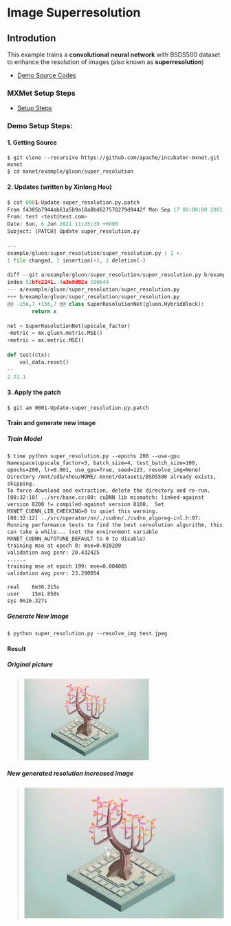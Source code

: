 # Image Superresolution
## Introdution
This example trains a **convolutional neural network** with BSDS500 dataset to enhance the resolution of images (also known as **superresolution**)

* [Demo Source Codes](https://github.com/apache/incubator-mxnet/tree/master/example/gluon/super_resolution)

### MXMet Setup Steps

* [Setup Steps](https://github.com/charleshardy/GPU-WRLinux/tree/main/3_Software/4_Toolkit_SDK/MXNet)

### Demo Setup Steps:

#### 1. Getting Source
```
$ git clone --recursive https://github.com/apache/incubator-mxnet.git mxnet
$ cd mxnet/example/gluon/super_resolution
```
#### 2. Updates (written by Xinlong Hou)
``` python
$ cat 0001-Update-super_resolution.py.patch
From f4305b7944ab61a5b9a18a8bd627578279d9442f Mon Sep 17 00:00:00 2001
From: test <test@test.com>
Date: Sun, 6 Jun 2021 11:35:39 +0000
Subject: [PATCH] Update super_resolution.py

---
example/gluon/super_resolution/super_resolution.py | 2 +-
1 file changed, 1 insertion(+), 1 deletion(-)

diff --git a/example/gluon/super_resolution/super_resolution.py b/example/gluon/super_resolution/super_resolution.py
index 52bfc2241..4a3e8d92a 100644
--- a/example/gluon/super_resolution/super_resolution.py
+++ b/example/gluon/super_resolution/super_resolution.py
@@ -156,7 +156,7 @@ class SuperResolutionNet(gluon.HybridBlock):
		return x

net = SuperResolutionNet(upscale_factor)
-metric = mx.gluon.metric.MSE()
+metric = mx.metric.MSE()

def test(ctx):
	val_data.reset()
--
2.31.1
```
#### 3. Apply the patch
```
$ git am 0001-Update-super_resolution.py.patch
```
#### Train and generate new image

##### Train Model
```
$ time python super_resolution.py --epochs 200 --use-gpu
Namespace(upscale_factor=3, batch_size=4, test_batch_size=100, epochs=200, lr=0.001, use_gpu=True, seed=123, resolve_img=None)
Directory /mnt/sdb/xhou/HOME/.mxnet/datasets/BSDS500 already exists, skipping.
To force download and extraction, delete the directory and re-run.
[08:32:10] ../src/base.cc:80: cuDNN lib mismatch: linked-against version 8200 != compiled-against version 8100.  Set MXNET_CUDNN_LIB_CHECKING=0 to quiet this warning.
[08:32:12] ../src/operator/nn/./cudnn/./cudnn_algoreg-inl.h:97: Running performance tests to find the best convolution algorithm, this can take a while... (set the environment variable MXNET_CUDNN_AUTOTUNE_DEFAULT to 0 to disable)
training mse at epoch 0: mse=0.020209
validation avg psnr: 20.432425
......
training mse at epoch 199: mse=0.004085
validation avg psnr: 23.290054

real    6m36.315s
user    15m1.850s
sys 0m16.327s
```

##### Generate New Image
```
$ python super_resolution.py --resolve_img test.jpeg
```
#### Result
##### Original picture

> <img src="./MXNet-test-resolved.png" width="290">

##### New generated resolution increased image

> <img src="./MXNet-test-resolved.png" width="870">
